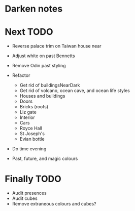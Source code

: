 # Darken notes

# Next TODO
* Reverse palace trim on Taiwan house near
* Adjust white on past Bennetts
* Remove Odin past styling

* Refactor
    * Get rid of buildingsNearDark
    * Get rid of volcano, ocean cave, and ocean life styles
    * Houses and buildings
    * Doors
    * Bricks (roofs)
    * Liz gate
    * Interior
    * Cars
    * Royce Hall
    * St Joseph's
    * Evian bottle

* Do time evening
* Past, future, and magic colours

# Finally TODO
* Audit presences
* Audit cubes
* Remove extraneous colours and cubes?